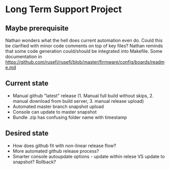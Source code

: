 # Long Term Support Project

## Maybe prerequisite

Nathan wonders what the hell does current automation even do. Could this be clarified with minor code comments on top of key files?
Nathan reminds that some code generation could/should be integrated into Makefile. Some documentation in <https://github.com/rusefi/rusefi/blob/master/firmware/config/boards/readme.md>

## Current state

* Manual github "latest" release (1. Manual full build without skips, 2. manual download from build server, 3. manual release upload)
* Automated master branch snapshot upload
* Console can update to master snapshot
* Bundle .zip has confusing folder name with timestamp

## Desired state

* How does github fit with non-linear release flow?
* More automated github release process?
* Smarter console autoupdate options - update within relese VS update to snapshot? Rollback?
